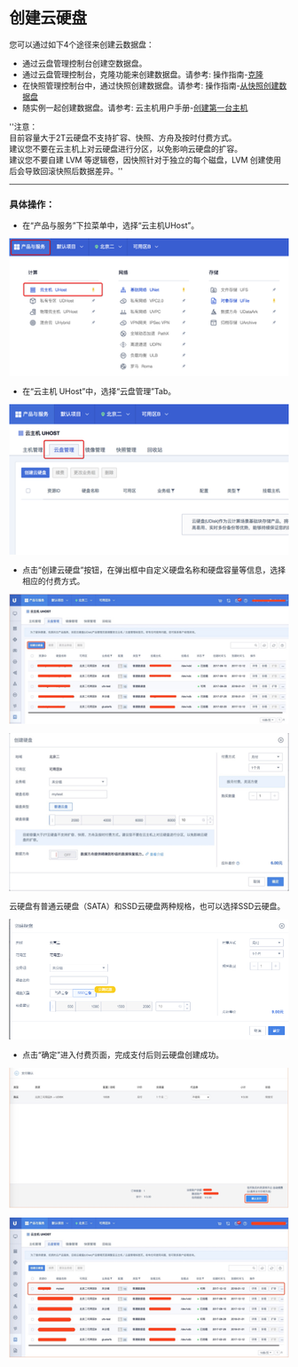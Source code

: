 

# 创建云硬盘

您可以通过如下4个途径来创建云数据盘：

  - 通过云盘管理控制台创建空数据盘。
  - 通过云盘管理控制台，克隆功能来创建数据盘。请参考:
    操作指南-[克隆](/storage_cdn/udisk/userguide/clone)
  - 在快照管理控制台中，通过快照创建数据盘。请参考:
    操作指南-[从快照创建数据盘](/storage_cdn/udisk/userguide/snapshot/fromsnapshottodisk)
  - 随实例一起创建数据盘。请参考:
    云主机用户手册-[创建第一台主机](/compute/uhost/newuser/briefguide)

''注意：  
目前容量大于2T云硬盘不支持扩容、快照、方舟及按时付费方式。  
建议您不要在云主机上对云硬盘进行分区，以免影响云硬盘的扩容。  
建议您不要自建 LVM 等逻辑卷，因快照针对于独立的每个磁盘，LVM 创建使用后会导致回滚快照后数据差异。''

-----

### 具体操作：

* 在“产品与服务”下拉菜单中，选择“云主机UHost”。  

![](/images/userguide/image1.png)



* 在“云主机 UHost”中，选择“云盘管理”Tab。  

![](/images/userguide/image1.2.png)



* 点击“创建云硬盘”按钮，在弹出框中自定义硬盘名称和硬盘容量等信息，选择相应的付费方式。 

![](/images/userguide/image2.jpg)  

![](/images/userguide/image3.jpg)

云硬盘有普通云硬盘（SATA）和SSD云硬盘两种规格，也可以选择SSD云硬盘。

![](/images/userguide/udisk_ssd_create01.png)

* 点击“确定”进入付费页面，完成支付后则云硬盘创建成功。 

![](/images/userguide/image4.jpg) 

![](/images/userguide/image5.jpg)


